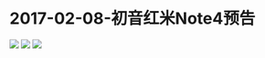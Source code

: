 # 2017-02-08-初音红米Note4预告
![](https://bilicover2017.github.io/Android/2017-02-08.jpg)
![](https://bilicover2017.github.io/PC/2017-02-08-1.jpg)
![](https://bilicover2017.github.io/PC/2017-02-08-2.jpg)